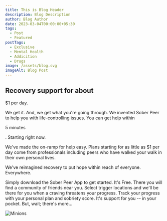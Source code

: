 ```yaml
---
title: This is Blog Header
description: Blog Description
author: Blog Author
date: 2023-03-04T00:00:00+05:30
tags:
  - Post
  - Featured
postTags:
  - Exclusive
  - Mental Health
  - Addicition
  - Drugs
image: /assets/blog.svg
imageAlt: Blog Post
---
```



## Recovery support for about 

$1 per day.

We get it. And, we get what you're going through. We invented Sober Peer to help you with life-controlling issues. You can get help within 

5 minutes

. Starting right now.

We've made the on-ramp for help easy. Plans starting for as little as $1 per day come from professionals including peers who have walked your walk in their own personal lives.

We've reimagined recovery to put hope within reach of everyone. Everywhere.



Simply download the Sober Peer App to get started. It's Free. There you will find a community of friends near you. Select trigger locations and we'll be there for you when a craving threatens your progress. Track your progress with your personal plan and sobriety score. It's support for you -- in your pocket. But, wait; there's more...



![Minions](/assets/minion.jpg)
